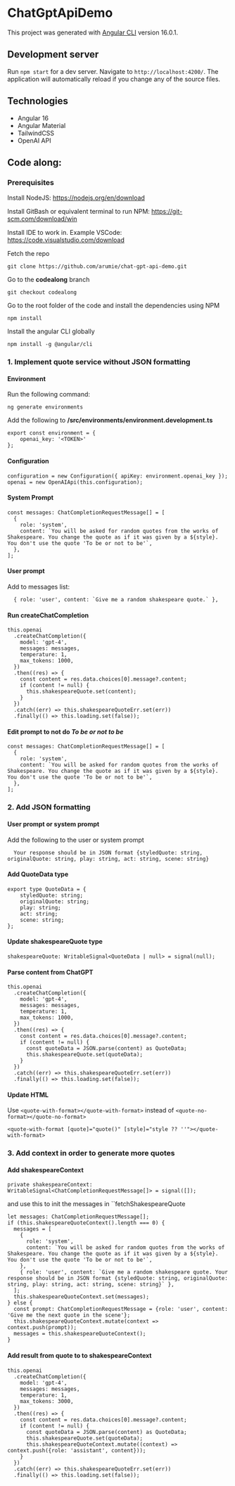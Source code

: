# ChatGptApiDemo

This project was generated with [Angular CLI](https://github.com/angular/angular-cli) version 16.0.1.

## Development server

Run `npm start` for a dev server. Navigate to `http://localhost:4200/`. The application will automatically reload if you change any of the source files.

## Technologies

- Angular 16
- Angular Material
- TailwindCSS
- OpenAI API

## Code along:

### Prerequisites

Install NodeJS: https://nodejs.org/en/download

Install GitBash or equivalent terminal to run NPM: https://git-scm.com/download/win

Install IDE to work in. Example VSCode: https://code.visualstudio.com/download

Fetch the repo 

    git clone https://github.com/arumie/chat-gpt-api-demo.git

Go to the **codealong** branch

    git checkout codealong

Go to the root folder of the code and install the dependencies using NPM

    npm install

Install the angular CLI globally

    npm install -g @angular/cli

### 1. Implement quote service without JSON formatting

#### Environment

Run the following command:

    ng generate environments

Add the following to **/src/environments/environment.development.ts**

    export const environment = {
        openai_key: '<TOKEN>'
    };

#### Configuration

    configuration = new Configuration({ apiKey: environment.openai_key });
    openai = new OpenAIApi(this.configuration);

#### System Prompt

    const messages: ChatCompletionRequestMessage[] = [
      {
        role: 'system',
        content: `You will be asked for random quotes from the works of Shakespeare. You change the quote as if it was given by a ${style}. You don't use the quote 'To be or not to be'`,
      },
    ];

#### User prompt

Add to messages list:

      { role: 'user', content: `Give me a random shakespeare quote.` },

#### Run createChatCompletion

    this.openai
      .createChatCompletion({
        model: 'gpt-4',
        messages: messages,
        temperature: 1,
        max_tokens: 1000,
      })
      .then((res) => {
        const content = res.data.choices[0].message?.content;
        if (content != null) {
          this.shakespeareQuote.set(content);
        }
      })
      .catch((err) => this.shakespeareQuoteErr.set(err))
      .finally(() => this.loading.set(false));

#### Edit prompt to not do <em>To be or not to be</em>

    const messages: ChatCompletionRequestMessage[] = [
      {
        role: 'system',
        content: `You will be asked for random quotes from the works of Shakespeare. You change the quote as if it was given by a ${style}. You don't use the quote 'To be or not to be'`,
      },
    ];

### 2. Add JSON formatting

#### User prompt or system prompt

Add the following to the user or system prompt

      Your response should be in JSON format {styledQuote: string, originalQuote: string, play: string, act: string, scene: string}

#### Add QuoteData type

    export type QuoteData = {
        styledQuote: string;
        originalQuote: string;
        play: string;
        act: string;
        scene: string;
    };

#### Update shakespeareQuote type

    shakespeareQuote: WritableSignal<QuoteData | null> = signal(null);

#### Parse content from ChatGPT


    this.openai
      .createChatCompletion({
        model: 'gpt-4',
        messages: messages,
        temperature: 1,
        max_tokens: 1000,
      })
      .then((res) => {
        const content = res.data.choices[0].message?.content;
        if (content != null) {
          const quoteData = JSON.parse(content) as QuoteData;
          this.shakespeareQuote.set(quoteData);
        }
      })
      .catch((err) => this.shakespeareQuoteErr.set(err))
      .finally(() => this.loading.set(false));

#### Update HTML

Use `<quote-with-format></quote-with-format>` instead of `<quote-no-format></quote-no-format>`

    <quote-with-format [quote]="quote()" [style]="style ?? ''"></quote-with-format>

### 3. Add context in order to generate more quotes

#### Add shakespeareContext

    private shakespeareContext: WritableSignal<ChatCompletionRequestMessage[]> = signal([]);

and use this to init the messages in ``fetchShakespeareQuote

    let messages: ChatCompletionRequestMessage[];
    if (this.shakespeareQuoteContext().length === 0) {
      messages = [
        {
          role: 'system',
          content: `You will be asked for random quotes from the works of Shakespeare. You change the quote as if it was given by a ${style}. You don't use the quote 'To be or not to be'`,
        },
        { role: 'user', content: `Give me a random shakespeare quote. Your response should be in JSON format {styledQuote: string, originalQuote: string, play: string, act: string, scene: string}` },
      ];
      this.shakespeareQuoteContext.set(messages);
    } else {
      const prompt: ChatCompletionRequestMessage = {role: 'user', content: 'Give me the next quote in the scene'};
      this.shakespeareQuoteContext.mutate(context => context.push(prompt));
      messages = this.shakespeareQuoteContext();
    }

#### Add result from quote to to shakespeareContext    

    this.openai
      .createChatCompletion({
        model: 'gpt-4',
        messages: messages,
        temperature: 1,
        max_tokens: 3000,
      })
      .then((res) => {
        const content = res.data.choices[0].message?.content;
        if (content != null) {  
          const quoteData = JSON.parse(content) as QuoteData;        
          this.shakespeareQuote.set(quoteData);
          this.shakespeareQuoteContext.mutate((context) => context.push({role: 'assistant', content}));
        }
      })
      .catch((err) => this.shakespeareQuoteErr.set(err))
      .finally(() => this.loading.set(false));




